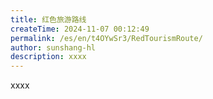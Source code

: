 ```yaml
---
title: 红色旅游路线
createTime: 2024-11-07 00:12:49
permalink: /es/en/t4OYwSr3/RedTourismRoute/
author: sunshang-hl
description: xxxx
---
```


xxxx